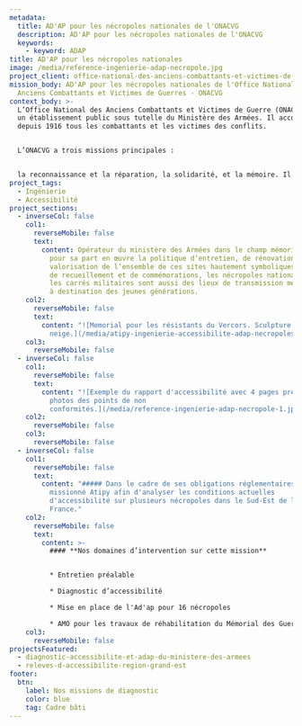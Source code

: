 ```yaml
---
metadata:
  title: AD'AP pour les nécropoles nationales de l'ONACVG
  description: AD'AP pour les nécropoles nationales de l'ONACVG
  keywords:
    - keyword: ADAP
title: AD'AP pour les nécropoles nationales
image: /media/reference-ingenierie-adap-necropole.jpg
project_client: office-national-des-anciens-combattants-et-victimes-de-guerres
mission_body: AD'AP pour les nécropoles nationales de l'Office Nationale des
  Anciens Combattants et Victimes de Guerres - ONACVG
context_body: >-
  L’Office National des Anciens Combattants et Victimes de Guerre (ONACVG) est
  un établissement public sous tutelle du Ministère des Armées. Il accompagne
  depuis 1916 tous les combattants et les victimes des conflits. 


  L’ONACVG a trois missions principales : 


  la reconnaissance et la réparation, la solidarité, et la mémoire. Il a pour objectif de préserver les intérêts matériels et moraux de ses ressortissants : anciens combattants, invalides et blessés de guerre, veuves de guerre, pupilles de la Nation, victimes de guerre, et plus récemment, d’actes de terrorisme.
project_tags:
  - Ingénierie
  - Accessibilité
project_sections:
  - inverseCol: false
    col1:
      reverseMobile: false
      text:
        content: Opérateur du ministère des Armées dans le champ mémoriel, l’ONACVG met
          pour sa part en œuvre la politique d’entretien, de rénovation et de
          valorisation de l’ensemble de ces sites hautement symboliques. Lieux
          de recueillement et de commémorations, les nécropoles nationales et
          les carrés militaires sont aussi des lieux de transmission mémorielle
          à destination des jeunes générations.
    col2:
      reverseMobile: false
      text:
        content: "![Memorial pour les résistants du Vercors. Sculpture en pierre sous la
          neige.](/media/atipy-ingenierie-accessibilite-adap-necropoles.jpg)"
    col3:
      reverseMobile: false
  - inverseCol: false
    col1:
      reverseMobile: false
      text:
        content: "![Exemple du rapport d'accessibilité avec 4 pages présentant des
          photos des points de non
          conformités.](/media/reference-ingenierie-adap-necropole-1.jpg)"
    col2:
      reverseMobile: false
    col3:
      reverseMobile: false
  - inverseCol: false
    col1:
      reverseMobile: false
      text:
        content: "##### Dans le cadre de ses obligations réglementaires l'ONACVG a
          missionné Atipy afin d'analyser les conditions actuelles
          d'accessibilité sur plusieurs nécropoles dans le Sud-Est de la
          France."
    col2:
      reverseMobile: false
      text:
        content: >-
          #### **Nos domaines d’intervention sur cette mission**


          * Entretien préalable

          * Diagnostic d’accessibilité

          * Mise en place de l'Ad'ap pour 16 nécropoles

          * AMO pour les travaux de réhabilitation du Mémorial des Guerres d'Indochine.
    col3:
      reverseMobile: false
projectsFeatured:
  - diagnostic-accessibilite-et-adap-du-ministere-des-armees
  - releves-d-accessibilite-region-grand-est
footer:
  btn:
    label: Nos missions de diagnostic
    color: blue
    tag: Cadre bâti
---
```

